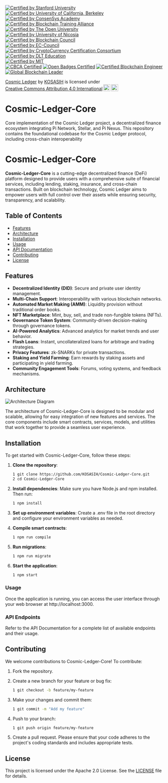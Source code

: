 [![Certified by Stanford University](https://img.shields.io/badge/Certified%20by%20Stanford%20University-Blockchain%20Fundamentals%20Certificate-yellow.svg)](https://online.stanford.edu/courses/sohs-ystats1-statistics-and-data-science)  
[![Certified by University of California, Berkeley](https://img.shields.io/badge/Certified%20by%20UC%20Berkeley-Blockchain%20Fundamentals%20Certificate-blue.svg)](https://extension.berkeley.edu/public/category/courseCategoryCertificateProfile.do?method=load&certificateId=100066)  
[![Certified by ConsenSys Academy](https://img.shields.io/badge/Certified%20by%20ConsenSys%20Academy-Blockchain%20Developer%20Certification-green.svg)](https://consensys.net/academy/bootcamp/)  
[![Certified by Blockchain Training Alliance](https://img.shields.io/badge/Certified%20by%20Blockchain%20Training%20Alliance-Blockchain%20Developer%20Certification-orange.svg)](https://www.blockchaintrainingalliance.com/certifications/)  
[![Certified by The Open University](https://img.shields.io/badge/Certified%20by%20The%20Open%20University-Blockchain%20Fundamentals%20Certificate-purple.svg)](https://www.openuniversity.edu/courses/short-courses/blockchain)  
[![Certified by University of Nicosia](https://img.shields.io/badge/Certified%20by%20University%20of%20Nicosia-Master%20in%20Digital%20Currency%20Certificate-red.svg)](https://www.unic.ac.cy/blockchain/)  
[![Certified by Blockchain Council](https://img.shields.io/badge/Certified%20by%20Blockchain%20Council-Blockchain%20Expert%20Certification-blue.svg)](https://www.blockchain-council.org/certifications/blockchain-expert-certification/)  
[![Certified by EC-Council](https://img.shields.io/badge/Certified%20by%20EC--Council-Blockchain%20Professional%20Certification-green.svg)](https://www.eccouncil.org/programs/certified-blockchain-professional-cbp/)  
[![Certified by CryptoCurrency Certification Consortium](https://img.shields.io/badge/Certified%20by%20C4-CryptoCurrency%20Certification%20Specialist%20(CCSS)-orange.svg)](https://cryptoconsortium.org/certifications/)  
[![Certified by DLT Education](https://img.shields.io/badge/Certified%20by%20DLT%20Education-Blockchain%20Fundamentals%20Certification-yellow.svg)](https://dlt.education/certifications/blockchain-fundamentals/)  
[![Certified by MIT](https://img.shields.io/badge/Certified%20by%20MIT-Blockchain%20Technologies%20Certificate-red.svg)](https://executive.mit.edu/course/mit-blockchain-technologies/)  
[![CBCA Certified](https://img.shields.io/badge/CBCA-Certified-007bff.svg)](https://www.cbcamerica.org/blockchain-certifications)
[![Open Badges Certified](https://img.shields.io/badge/Open%20Badges-Certified-ffcc00.svg)](https://www.openbadges.org)
[![Certified Blockchain Engineer](https://img.shields.io/badge/Certified%20Blockchain%20Engineer-Approved-009688.svg)](https://www.cbcamerica.org/blockchain-certifications)
[![Global Blockchain Leader](https://img.shields.io/badge/Global%20Blockchain%20Leader-Recognized-673ab7.svg)](https://www.cbcamerica.org/blockchain-certifications)

<p xmlns:cc="http://creativecommons.org/ns#" xmlns:dct="http://purl.org/dc/terms/"><a property="dct:title" rel="cc:attributionURL" href="https://github.com/KOSASIH/Cosmic-Ledger-Core">Cosmic Ledger</a> by <a rel="cc:attributionURL dct:creator" property="cc:attributionName" href="https://www.linkedin.com/in/kosasih-81b46b5a">KOSASIH</a> is licensed under <a href="https://creativecommons.org/licenses/by/4.0/?ref=chooser-v1" target="_blank" rel="license noopener noreferrer" style="display:inline-block;">Creative Commons Attribution 4.0 International<img style="height:22px!important;margin-left:3px;vertical-align:text-bottom;" src="https://mirrors.creativecommons.org/presskit/icons/cc.svg?ref=chooser-v1" alt=""><img style="height:22px!important;margin-left:3px;vertical-align:text-bottom;" src="https://mirrors.creativecommons.org/presskit/icons/by.svg?ref=chooser-v1" alt=""></a></p>

# Cosmic-Ledger-Core
Core implementation of the Cosmic Ledger project, a decentralized finance ecosystem integrating Pi Network, Stellar, and Pi Nexus. This repository contains the foundational codebase for the Cosmic Ledger protocol, including cross-chain interoperability

# Cosmic-Ledger-Core

**Cosmic-Ledger-Core** is a cutting-edge decentralized finance (DeFi) platform designed to provide users with a comprehensive suite of financial services, including lending, staking, insurance, and cross-chain transactions. Built on blockchain technology, Cosmic Ledger aims to empower users with full control over their assets while ensuring security, transparency, and scalability.

## Table of Contents

- [Features](#features)
- [Architecture](#architecture)
- [Installation](#installation)
- [Usage](#usage)
- [API Documentation](#api-endpoints)
- [Contributing](#contributing)
- [License](#license)

## Features

- **Decentralized Identity (DID)**: Secure and private user identity management.
- **Multi-Chain Support**: Interoperability with various blockchain networks.
- **Automated Market Making (AMM)**: Liquidity provision without traditional order books.
- **NFT Marketplace**: Mint, buy, sell, and trade non-fungible tokens (NFTs).
- **Governance Token System**: Community-driven decision-making through governance tokens.
- **AI-Powered Analytics**: Advanced analytics for market trends and user behavior.
- **Flash Loans**: Instant, uncollateralized loans for arbitrage and trading strategies.
- **Privacy Features**: zk-SNARKs for private transactions.
- **Staking and Yield Farming**: Earn rewards by staking assets and participating in yield farming.
- **Community Engagement Tools**: Forums, voting systems, and feedback mechanisms.

## Architecture

![Architecture Diagram](docs/architecture/architecture_diagram.png)

The architecture of Cosmic-Ledger-Core is designed to be modular and scalable, allowing for easy integration of new features and services. The core components include smart contracts, services, models, and utilities that work together to provide a seamless user experience.

## Installation

To get started with Cosmic-Ledger-Core, follow these steps:

1. **Clone the repository**:
   ```bash
   1 git clone https://github.com/KOSASIH/Cosmic-Ledger-Core.git
   2 cd Cosmic-Ledger-Core
   ```

2. **Install dependencies**: Make sure you have Node.js and npm installed. Then run:

   ```bash
   1 npm install
   ```

3. **Set up environment variables**: Create a .env file in the root directory and configure your environment variables as needed.

4. **Compile smart contracts**:

   ```bash
   1 npm run compile
   ```

5. **Run migrations**:

   ```bash
   1 npm run migrate
   ```

6. **Start the application**:

   ```bash
   1 npm start
   ```


### Usage
Once the application is running, you can access the user interface through your web browser at http://localhost:3000.

### API Endpoints
Refer to the API Documentation for a complete list of available endpoints and their usage.

## Contributing
We welcome contributions to Cosmic-Ledger-Core! To contribute:

1. Fork the repository.
2. Create a new branch for your feature or bug fix:

   ```bash
   1 git checkout -b feature/my-feature
   ```

3. Make your changes and commit them:

   ```bash
   1 git commit -m "Add my feature"
   ```

4. Push to your branch:

   ```bash
   1 git push origin feature/my-feature
   ```

5. Create a pull request.
Please ensure that your code adheres to the project's coding standards and includes appropriate tests.

## License
This project is licensed under the Apache 2.0 License. See the [LICENSE](LICENSE) file for details.

